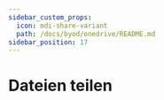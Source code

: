 ```yaml
---
sidebar_custom_props:
  icon: mdi-share-variant
  path: /docs/byod/onedrive/README.md
sidebar_position: 17
---
```


# Dateien teilen